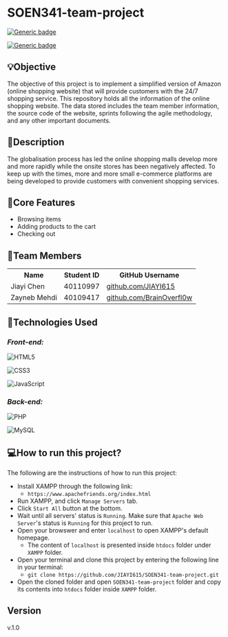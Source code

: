 # SOEN341-team-project
[![Generic badge](https://img.shields.io/badge/SOEN341-Project-<BLUE>.svg)](https://shields.io/)

[![Generic badge](https://img.shields.io/badge/VERSION-Sprint4-<BLUE>.svg)](https://shields.io/)


## :bulb:Objective
The objective of this project is to implement a simplified version of Amazon (online shopping website) that will provide customers with the 24/7 shopping service. This repository holds all the information of the online shopping website. The data stored includes the team member information, the source code of the website, sprints following the agile methodology, and any other important documents.

## :mag_right:Description
The globalisation process has led the online shopping malls develop more and more rapidly while the onsite stores has been negatively affected. To keep up with the times, more and more small e-commerce platforms are being developed to provide customers with convenient shopping services.


## :memo:Core Features
- Browsing items
- Adding products to the cart
- Checking out

## :busts_in_silhouette:Team Members
<table>
  <tr>
    <th>Name</th>
    <th>Student ID</th>
    <th>GitHub Username</th>
  </tr>
  <tr>
    <td>Jiayi Chen</td>
    <td>40110997</td>
    <td><a href="https://github.com/JIAYI615" target="_blank">github.com/JIAYI615</a></td>
  </tr>
   <tr>
    <td>Zayneb Mehdi</td>
    <td>40109417</td>
    <td><a href="https://github.com/BrainOverfl0w" target="_blank">github.com/BrainOverfl0w</a></td>
  </tr>
</table>

## :dizzy:Technologies Used

_<h3>Front-end:</h3>_

![HTML5](https://img.shields.io/badge/html5-%23E34F26.svg?style=for-the-badge&logo=html5&logoColor=white)

![CSS3](https://img.shields.io/badge/css3-%231572B6.svg?style=for-the-badge&logo=css3&logoColor=white)

![JavaScript](https://img.shields.io/badge/javascript-%23323330.svg?style=for-the-badge&logo=javascript&logoColor=%23F7DF1E)

_<h3>Back-end:</h3>_

![PHP](https://img.shields.io/badge/php-%23777BB4.svg?style=for-the-badge&logo=php&logoColor=white)

![MySQL](https://img.shields.io/badge/mysql-%2300f.svg?style=for-the-badge&logo=mysql&logoColor=white)

## :computer:How to run this project?
The following are the instructions of how to run this project:
 - Install XAMPP through the following link:
    - `https://www.apachefriends.org/index.html`
- Run XAMPP, and click `Manage Servers` tab. 
- Click `Start All` button at the bottom.
- Wait until all servers' status is `Running`. Make sure that `Apache Web Server`'s status is `Running` for this project to run.
- Open your browswer and enter `localhost` to open XAMPP's default homepage.
    -  The content of `localhost` is presented inside `htdocs` folder under `XAMPP` folder.
- Open your terminal and clone this project by entering the following line in your terminal:
    - `git clone https://github.com/JIAYI615/SOEN341-team-project.git`
- Open the cloned folder and open `SOEN341-team-project` folder and copy its contents into `htdocs` folder inside `XAMPP` folder.

## Version
v.1.0
